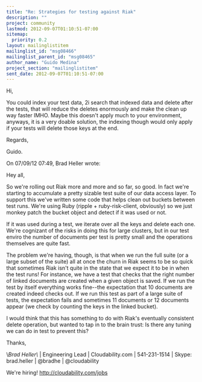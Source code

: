 ```yaml
---
title: "Re: Strategies for testing against Riak"
description: ""
project: community
lastmod: 2012-09-07T01:10:51-07:00
sitemap:
  priority: 0.2
layout: mailinglistitem
mailinglist_id: "msg08466"
mailinglist_parent_id: "msg08465"
author_name: "Guido Medina"
project_section: "mailinglistitem"
sent_date: 2012-09-07T01:10:51-07:00
---
```


Hi,

 You could index your test data, 2i search that indexed data and 
delete after the tests, that will reduce the deletes enormously and make 
the clean up way faster IMHO. Maybe this doesn't apply much to your 
environment, anyways, it is a very doable solution, the indexing though 
would only apply if your tests will delete those keys at the end.


Regards,

Guido.

On 07/09/12 07:49, Brad Heller wrote:

Hey all,

So we're rolling out Riak more and more and so far, so good. In fact 
we're starting to accumulate a pretty sizable test suite of our data 
access layer. To support this we've written some code that helps clean 
out buckets between test runs. We're using Ruby (ripple + 
ruby-risk-client, obviously) so we just monkey patch the bucket object 
and detect if it was used or not.


If it was used during a test, we iterate over all the keys and delete 
each one. We're cognizant of the risks in doing this for large 
clusters, but in our test enviro the number of documents per test is 
pretty small and the operations themselves are quite fast.


The problem we're having, though, is that when we run the full suite 
(or a large subset of the suite) all at once the churn in Riak seems 
to be so quick that sometimes Riak isn't quite in the state that we 
expect it to be in when the test runs! For instance, we have a test 
that checks that the right number of linked documents are created when 
a given object is saved. If we run the test by itself everything works 
fine--the expectation that 10 documents are created indeed checks out. 
If we run this test as part of a large suite of tests, the expectation 
fails and sometimes 11 documents or 12 documents appear (we check by 
counting the keys in the linked bucket).


I would think that this has something to do with Riak's eventually 
consistent delete operation, but wanted to tap in to the brain trust: 
Is there any tuning we can do in test to prevent this?


Thanks,

\\*Brad Heller\\* | Engineering Lead | Cloudability.com 
 | 541-231-1514 | Skype: brad.heller | 
@bradhe  | @cloudability 

We're hiring! http://cloudability.com/jobs 
